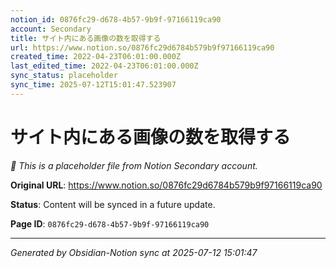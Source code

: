 ```yaml
---
notion_id: 0876fc29-d678-4b57-9b9f-97166119ca90
account: Secondary
title: サイト内にある画像の数を取得する
url: https://www.notion.so/0876fc29d6784b579b9f97166119ca90
created_time: 2022-04-23T06:01:00.000Z
last_edited_time: 2022-04-23T06:01:00.000Z
sync_status: placeholder
sync_time: 2025-07-12T15:01:47.523907
---
```


# サイト内にある画像の数を取得する

*🔄 This is a placeholder file from Notion Secondary account.*

**Original URL**: https://www.notion.so/0876fc29d6784b579b9f97166119ca90

**Status**: Content will be synced in a future update.

**Page ID**: `0876fc29-d678-4b57-9b9f-97166119ca90`

---

*Generated by Obsidian-Notion sync at 2025-07-12 15:01:47*
